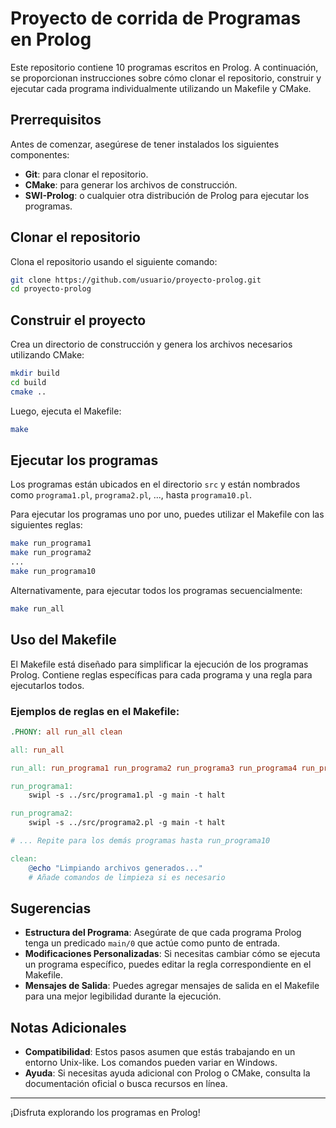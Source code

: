 # Proyecto de corrida de Programas en Prolog

Este repositorio contiene 10 programas escritos en Prolog. A continuación, se proporcionan instrucciones sobre cómo clonar el repositorio, construir y ejecutar cada programa individualmente utilizando un Makefile y CMake.

## Prerrequisitos

Antes de comenzar, asegúrese de tener instalados los siguientes componentes:

- **Git**: para clonar el repositorio.
- **CMake**: para generar los archivos de construcción.
- **SWI-Prolog**: o cualquier otra distribución de Prolog para ejecutar los programas.

## Clonar el repositorio

Clona el repositorio usando el siguiente comando:

```bash
git clone https://github.com/usuario/proyecto-prolog.git
cd proyecto-prolog
```

## Construir el proyecto

Crea un directorio de construcción y genera los archivos necesarios utilizando CMake:

```bash
mkdir build
cd build
cmake ..
```

Luego, ejecuta el Makefile:

```bash
make
```

## Ejecutar los programas

Los programas están ubicados en el directorio `src` y están nombrados como `programa1.pl`, `programa2.pl`, ..., hasta `programa10.pl`.

Para ejecutar los programas uno por uno, puedes utilizar el Makefile con las siguientes reglas:

```bash
make run_programa1
make run_programa2
...
make run_programa10
```

Alternativamente, para ejecutar todos los programas secuencialmente:

```bash
make run_all
```

## Uso del Makefile

El Makefile está diseñado para simplificar la ejecución de los programas Prolog. Contiene reglas específicas para cada programa y una regla para ejecutarlos todos.

### Ejemplos de reglas en el Makefile:

```makefile
.PHONY: all run_all clean

all: run_all

run_all: run_programa1 run_programa2 run_programa3 run_programa4 run_programa5 run_programa6 run_programa7 run_programa8 run_programa9 run_programa10

run_programa1:
	swipl -s ../src/programa1.pl -g main -t halt

run_programa2:
	swipl -s ../src/programa2.pl -g main -t halt

# ... Repite para los demás programas hasta run_programa10

clean:
	@echo "Limpiando archivos generados..."
	# Añade comandos de limpieza si es necesario
```

## Sugerencias

- **Estructura del Programa**: Asegúrate de que cada programa Prolog tenga un predicado `main/0` que actúe como punto de entrada.
- **Modificaciones Personalizadas**: Si necesitas cambiar cómo se ejecuta un programa específico, puedes editar la regla correspondiente en el Makefile.
- **Mensajes de Salida**: Puedes agregar mensajes de salida en el Makefile para una mejor legibilidad durante la ejecución.

## Notas Adicionales

- **Compatibilidad**: Estos pasos asumen que estás trabajando en un entorno Unix-like. Los comandos pueden variar en Windows.
- **Ayuda**: Si necesitas ayuda adicional con Prolog o CMake, consulta la documentación oficial o busca recursos en línea.

---

¡Disfruta explorando los programas en Prolog!
